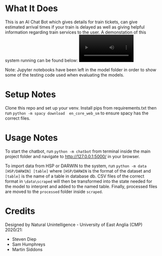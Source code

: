 # What It Does
This is an AI Chat Bot which gives details for train tickets, can give estimated arrival times if your train is delayed as well as giving helpful information regarding train services to the user. A demonstation of this system running can be found below:
<video src='https://youtu.be/a5CYEAKxVO0' width=180/>

Note: Jupyter notebooks have been left in the model folder in order to show some of the testing code used when evaluating the models.

# Setup Notes
Clone this repo and set up your venv. Install pips from requirements.txt then run `python -m spacy download 
en_core_web_sm` to ensure spacy has the correct files.

# Usage Notes
To start the chatbot, run `python -m chatbot` from terminal inside the main project folder and navigate to 
http://127.0.0.1:5000/ in your browser.

To import data from HSP or DARWIN to the system, run `python -m data [HSP/DARWIN] [table]` where `[HSP/DARWIN` is the format of the dataset and `[table]` is the name of a table in database db. CSV files of the correct format in `\data\scraped` will then be transformed into the state needed for the model to interpret and added to the named table. Finally, processed files are moved to the `processed` folder inside `scraped`. 

# Credits
Designed by Natural Unintelligence - University of East Anglia (CMP) 2020/21:
* Steven Diep
* Sam Humphreys
* Martin Siddons
